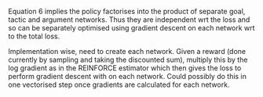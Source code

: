 Equation 6 implies the policy factorises into the product of separate goal, tactic and argument networks. Thus they are independent wrt the loss and so can be separately optimised using gradient descent on each network wrt to the total loss. 

Implementation wise, need to create each network. Given a reward (done currently by sampling and taking the discounted sum), multiply this by the log gradient as in the REINFORCE estimator which then gives the loss to perform gradient descent with on each network. Could possibly do this in one vectorised step once gradients are calculated for each network. 
